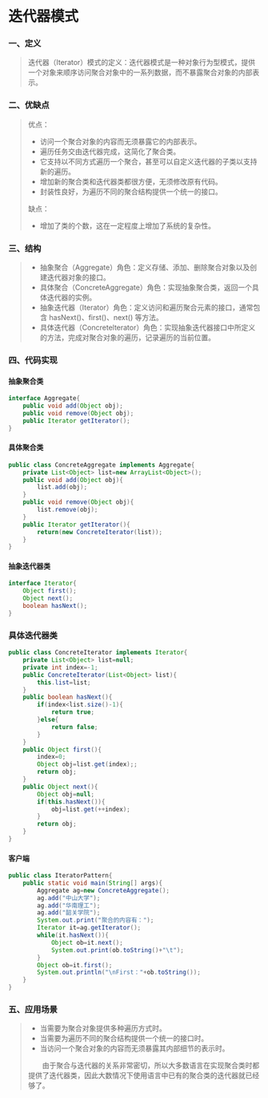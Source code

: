 # 迭代器模式

### 一、定义

>​		迭代器（Iterator）模式的定义：迭代器模式是一种对象行为型模式，提供一个对象来顺序访问聚合对象中的一系列数据，而不暴露聚合对象的内部表示。

### 二、优缺点

>优点：
>
>- 访问一个聚合对象的内容而无须暴露它的内部表示。
>- 遍历任务交由迭代器完成，这简化了聚合类。
>- 它支持以不同方式遍历一个聚合，甚至可以自定义迭代器的子类以支持新的遍历。
>- 增加新的聚合类和迭代器类都很方便，无须修改原有代码。
>- 封装性良好，为遍历不同的聚合结构提供一个统一的接口。
>
>缺点：
>
>- 增加了类的个数，这在一定程度上增加了系统的复杂性。

### 三、结构

>- 抽象聚合（Aggregate）角色：定义存储、添加、删除聚合对象以及创建迭代器对象的接口。
>- 具体聚合（ConcreteAggregate）角色：实现抽象聚合类，返回一个具体迭代器的实例。
>- 抽象迭代器（Iterator）角色：定义访问和遍历聚合元素的接口，通常包含 hasNext()、first()、next() 等方法。
>- 具体迭代器（Concretelterator）角色：实现抽象迭代器接口中所定义的方法，完成对聚合对象的遍历，记录遍历的当前位置。

### 四、代码实现

#### 抽象聚合类

```java
interface Aggregate{ 
    public void add(Object obj); 
    public void remove(Object obj); 
    public Iterator getIterator(); 
}
```

#### 具体聚合类

```java
public class ConcreteAggregate implements Aggregate{ 
    private List<Object> list=new ArrayList<Object>(); 
    public void add(Object obj){ 
        list.add(obj); 
    }
    public void remove(Object obj){ 
        list.remove(obj); 
    }
    public Iterator getIterator(){ 
        return(new ConcreteIterator(list)); 
    }     
}
```

#### 抽象迭代器类

```java
interface Iterator{
    Object first();
    Object next();
    boolean hasNext();
}
```

### 具体迭代器类

```java
public class ConcreteIterator implements Iterator{ 
    private List<Object> list=null; 
    private int index=-1; 
    public ConcreteIterator(List<Object> list){ 
        this.list=list; 
    } 
    public boolean hasNext(){ 
        if(index<list.size()-1){ 
            return true;
        }else{
            return false;
        }
    }
    public Object first(){
        index=0;
        Object obj=list.get(index);;
        return obj;
    }
    public Object next(){ 
        Object obj=null; 
        if(this.hasNext()){ 
            obj=list.get(++index); 
        } 
        return obj; 
    }   
}
```

#### 客户端

```java
public class IteratorPattern{
    public static void main(String[] args){
        Aggregate ag=new ConcreteAggregate(); 
        ag.add("中山大学"); 
        ag.add("华南理工"); 
        ag.add("韶关学院");
        System.out.print("聚合的内容有：");
        Iterator it=ag.getIterator(); 
        while(it.hasNext()){ 
            Object ob=it.next(); 
            System.out.print(ob.toString()+"\t"); 
        }
        Object ob=it.first();
        System.out.println("\nFirst："+ob.toString());
    }
}
```

### 五、应用场景

>- 当需要为聚合对象提供多种遍历方式时。
>- 当需要为遍历不同的聚合结构提供一个统一的接口时。
>- 当访问一个聚合对象的内容而无须暴露其内部细节的表示时。
>
>　　由于聚合与迭代器的关系非常密切，所以大多数语言在实现聚合类时都提供了迭代器类，因此大数情况下使用语言中已有的聚合类的迭代器就已经够了。
